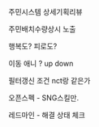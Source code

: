 
주민시스템 상세기획리뷰 

주민배치수량상시 노출 

행복도? 피로도? 

이동 애니 ? up down 

필터갱신 조건 nct랑 같은가 

오픈스펙 - SNG스킬만. 



레드마인 - 해결 상태 체크 

